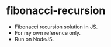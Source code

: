 # fibonacci-recursion
- Fibonacci recursion solution in JS.
- For my own reference only.
- Run on NodeJS.
